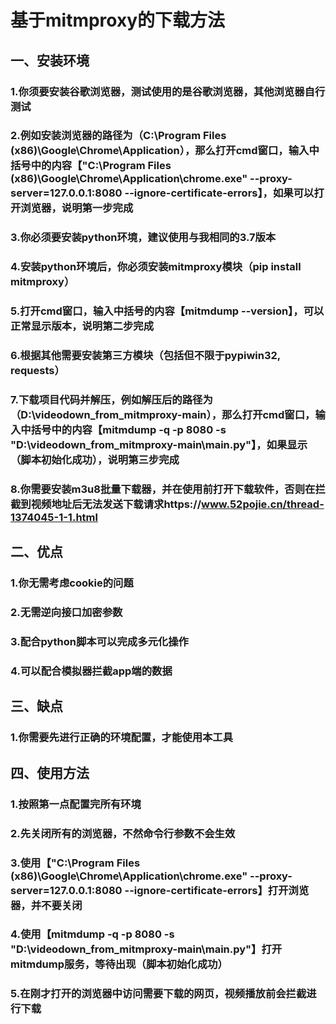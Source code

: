 
# 基于mitmproxy的下载方法

## 一、安装环境
### 1.你须要安装谷歌浏览器，测试使用的是谷歌浏览器，其他浏览器自行测试
### 2.例如安装浏览器的路径为（C:\Program Files (x86)\Google\Chrome\Application），那么打开cmd窗口，输入中括号中的内容【"C:\Program Files (x86)\Google\Chrome\Application\chrome.exe" --proxy-server=127.0.0.1:8080 --ignore-certificate-errors】，如果可以打开浏览器，说明第一步完成
### 3.你必须要安装python环境，建议使用与我相同的3.7版本
### 4.安装python环境后，你必须安装mitmproxy模块（pip install mitmproxy）
### 5.打开cmd窗口，输入中括号的内容【mitmdump --version】，可以正常显示版本，说明第二步完成
### 6.根据其他需要安装第三方模块（包括但不限于pypiwin32, requests）
### 7.下载项目代码并解压，例如解压后的路径为（D:\videodown_from_mitmproxy-main），那么打开cmd窗口，输入中括号中的内容【mitmdump -q -p 8080 -s "D:\videodown_from_mitmproxy-main\main.py"】，如果显示（脚本初始化成功），说明第三步完成
### 8.你需要安装m3u8批量下载器，并在使用前打开下载软件，否则在拦截到视频地址后无法发送下载请求https://www.52pojie.cn/thread-1374045-1-1.html

## 二、优点
### 1.你无需考虑cookie的问题
### 2.无需逆向接口加密参数
### 3.配合python脚本可以完成多元化操作
### 4.可以配合模拟器拦截app端的数据


## 三、缺点
### 1.你需要先进行正确的环境配置，才能使用本工具

## 四、使用方法
### 1.按照第一点配置完所有环境
### 2.先关闭所有的浏览器，不然命令行参数不会生效
### 3.使用【"C:\Program Files (x86)\Google\Chrome\Application\chrome.exe" --proxy-server=127.0.0.1:8080 --ignore-certificate-errors】打开浏览器，并不要关闭
### 4.使用【mitmdump -q -p 8080 -s "D:\videodown_from_mitmproxy-main\main.py"】打开mitmdump服务，等待出现（脚本初始化成功）
### 5.在刚才打开的浏览器中访问需要下载的网页，视频播放前会拦截进行下载